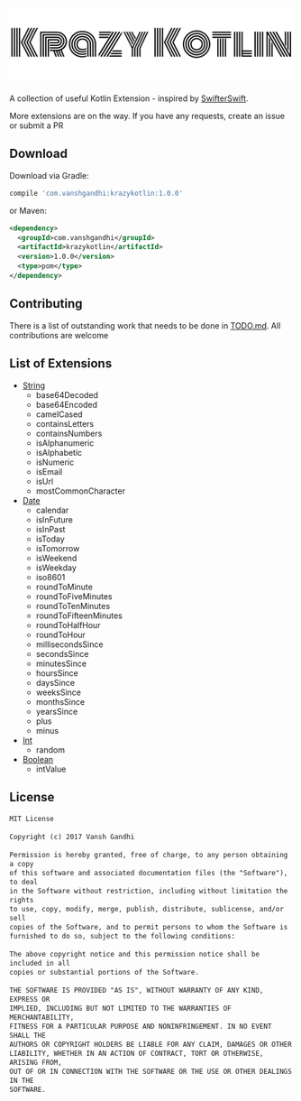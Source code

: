 # ![](logo.png)

A collection of useful Kotlin Extension - inspired by [SwifterSwift](https://github.com/SwifterSwift/SwifterSwift).

More extensions are on the way. If you have any requests, create an issue or submit a PR

## Download

Download via Gradle:

```groovy
compile 'com.vanshgandhi:krazykotlin:1.0.0'
```

or Maven:

```xml
<dependency>
  <groupId>com.vanshgandhi</groupId>
  <artifactId>krazykotlin</artifactId>
  <version>1.0.0</version>
  <type>pom</type>
</dependency>
```

## Contributing
There is a list of outstanding work that needs to be done in [TODO.md](https://github.com/vanshg/KrazyKotlin/blob/master/TODO.md). All contributions are welcome

## List of Extensions
- [String](https://github.com/vanshg/KrazyKotlin/blob/master/src/main/kotlin/com/vanshgandhi/krazykotlin/StringExtensions.kt)
    - base64Decoded
    - base64Encoded
    - camelCased
    - containsLetters
    - containsNumbers
    - isAlphanumeric
    - isAlphabetic
    - isNumeric
    - isEmail
    - isUrl
    - mostCommonCharacter
- [Date](https://github.com/vanshg/KrazyKotlin/blob/master/src/main/kotlin/com/vanshgandhi/krazykotlin/DateExtensions.kt)
    - calendar
    - isInFuture
    - isInPast
    - isToday
    - isTomorrow
    - isWeekend
    - isWeekday
    - iso8601
    - roundToMinute
    - roundToFiveMinutes
    - roundToTenMinutes
    - roundToFifteenMinutes
    - roundToHalfHour
    - roundToHour
    - millisecondsSince
    - secondsSince
    - minutesSince
    - hoursSince
    - daysSince
    - weeksSince
    - monthsSince
    - yearsSince
    - plus
    - minus
- [Int](https://github.com/vanshg/KrazyKotlin/blob/master/src/main/kotlin/com/vanshgandhi/krazykotlin/IntExtensions.kt)
    - random
- [Boolean](https://github.com/vanshg/KrazyKotlin/blob/master/src/main/kotlin/com/vanshgandhi/krazykotlin/BooleanExtensions.kt)
    - intValue

## License
```
MIT License

Copyright (c) 2017 Vansh Gandhi

Permission is hereby granted, free of charge, to any person obtaining a copy
of this software and associated documentation files (the "Software"), to deal
in the Software without restriction, including without limitation the rights
to use, copy, modify, merge, publish, distribute, sublicense, and/or sell
copies of the Software, and to permit persons to whom the Software is
furnished to do so, subject to the following conditions:

The above copyright notice and this permission notice shall be included in all
copies or substantial portions of the Software.

THE SOFTWARE IS PROVIDED "AS IS", WITHOUT WARRANTY OF ANY KIND, EXPRESS OR
IMPLIED, INCLUDING BUT NOT LIMITED TO THE WARRANTIES OF MERCHANTABILITY,
FITNESS FOR A PARTICULAR PURPOSE AND NONINFRINGEMENT. IN NO EVENT SHALL THE
AUTHORS OR COPYRIGHT HOLDERS BE LIABLE FOR ANY CLAIM, DAMAGES OR OTHER
LIABILITY, WHETHER IN AN ACTION OF CONTRACT, TORT OR OTHERWISE, ARISING FROM,
OUT OF OR IN CONNECTION WITH THE SOFTWARE OR THE USE OR OTHER DEALINGS IN THE
SOFTWARE.
```
